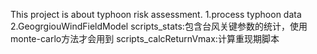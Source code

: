 This project is about typhoon risk assessment.
1.process typhoon data
2.GeogrgiouWindFieldModel
scripts_stats:包含台风关键参数的统计，使用monte-carlo方法才会用到
scripts_calcReturnVmax:计算重现期脚本

